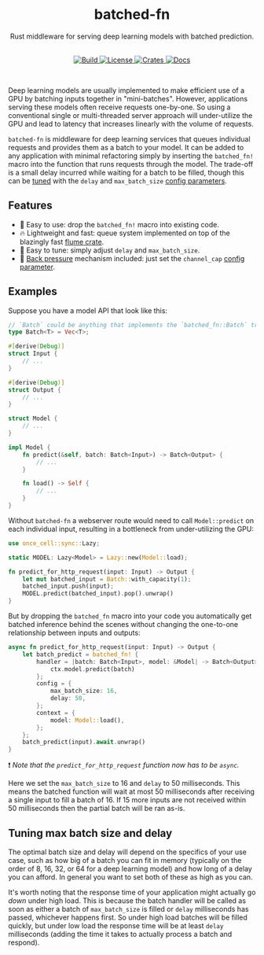 <div align="center">
    <h1>batched-fn</h1>
    Rust middleware for serving deep learning models with batched prediction.
</div>
<br/>
<p align="center">
    <a href="https://github.com/epwalsh/batched-fn/actions">
        <img alt="Build" src="https://github.com/epwalsh/batched-fn/workflows/CI/badge.svg?event=push&branch=master">
    </a>
    <a href="https://github.com/epwalsh/batched-fn/blob/master/LICENSE">
        <img alt="License" src="https://img.shields.io/github/license/epwalsh/batched-fn.svg?color=blue&cachedrop">
    </a>
    <a href="https://crates.io/crates/batched-fn">
        <img alt="Crates" src="https://img.shields.io/crates/v/batched-fn.svg?color=blue">
    </a>
    <a href="https://docs.rs/batched-fn/">
        <img alt="Docs" src="https://img.shields.io/badge/docs.rs-API%20docs-blue">
    </a>
</p>
<br/>

Deep learning models are usually implemented to make efficient use of a GPU by batching inputs together
in "mini-batches". However, applications serving these models often receive requests one-by-one.
So using a conventional single or multi-threaded server approach will under-utilize the GPU and lead to latency that increases
linearly with the volume of requests.

`batched-fn` is middleware for deep learning services that queues individual requests and provides them as a batch
to your model. It can be added to any application with minimal refactoring simply by inserting the `batched_fn!` macro
into the function that runs requests through the model. The trade-off is a small delay incurred while waiting for a batch to be filled,
though this can be [tuned](#tuning-max-batch-size-and-delay) with the `delay` and `max_batch_size` [config parameters](https://docs.rs/batched-fn/*/batched_fn/macro.batched_fn.html#config).

## Features

- 🚀 Easy to use: drop the `batched_fn!` macro into existing code.
- 🔥 Lightweight and fast: queue system implemented on top of the blazingly fast [flume crate](https://github.com/zesterer/flume).
- 🙌 Easy to tune: simply adjust `delay` and `max_batch_size`.
- 🛑 [Back pressure](https://medium.com/@jayphelps/backpressure-explained-the-flow-of-data-through-software-2350b3e77ce7) mechanism included: just set the `channel_cap` [config parameter](https://docs.rs/batched-fn/*/batched_fn/macro.batched_fn.html#config).

## Examples

Suppose you have a model API that look like this:

```rust
// `Batch` could be anything that implements the `batched_fn::Batch` trait.
type Batch<T> = Vec<T>;

#[derive(Debug)]
struct Input {
    // ...
}

#[derive(Debug)]
struct Output {
    // ...
}

struct Model {
    // ...
}

impl Model {
    fn predict(&self, batch: Batch<Input>) -> Batch<Output> {
        // ...
    }

    fn load() -> Self {
        // ...
    }
}
```

Without `batched-fn` a webserver route would need to call `Model::predict` on each
individual input, resulting in a bottleneck from under-utilizing the GPU:

```rust
use once_cell::sync::Lazy;

static MODEL: Lazy<Model> = Lazy::new(Model::load);

fn predict_for_http_request(input: Input) -> Output {
    let mut batched_input = Batch::with_capacity(1);
    batched_input.push(input);
    MODEL.predict(batched_input).pop().unwrap()
}
```

But by dropping the `batched_fn` macro into your code you automatically get batched
inference behind the scenes without changing the one-to-one relationship between inputs and
outputs:

```rust
async fn predict_for_http_request(input: Input) -> Output {
    let batch_predict = batched_fn! {
        handler = |batch: Batch<Input>, model: &Model| -> Batch<Output> {
            ctx.model.predict(batch)
        };
        config = {
            max_batch_size: 16,
            delay: 50,
        };
        context = {
            model: Model::load(),
        };
    };
    batch_predict(input).await.unwrap()
}
```

❗️ *Note that the `predict_for_http_request` function now has to be `async`.*

Here we set the `max_batch_size` to 16 and `delay`
to 50 milliseconds. This means the batched function will wait at most 50 milliseconds after receiving a single
input to fill a batch of 16. If 15 more inputs are not received within 50 milliseconds
then the partial batch will be ran as-is.

## Tuning max batch size and delay

The optimal batch size and delay will depend on the specifics of your use case, such as how big of a batch you can fit in memory
(typically on the order of 8, 16, 32, or 64 for a deep learning model) and how long of a delay you can afford.
In general you want to set both of these as high as you can.

It's worth noting that the response time of your application might actually go *down* under high load.
This is because the batch handler will be called as soon as either a batch of `max_batch_size` is filled or `delay` milliseconds
has passed, whichever happens first.
So under high load batches will be filled quickly, but under low load the response time will be at least `delay` milliseconds (adding the time
it takes to actually process a batch and respond).
